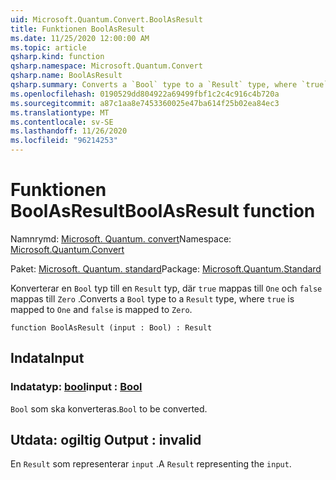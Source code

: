 ```yaml
---
uid: Microsoft.Quantum.Convert.BoolAsResult
title: Funktionen BoolAsResult
ms.date: 11/25/2020 12:00:00 AM
ms.topic: article
qsharp.kind: function
qsharp.namespace: Microsoft.Quantum.Convert
qsharp.name: BoolAsResult
qsharp.summary: Converts a `Bool` type to a `Result` type, where `true` is mapped to `One` and `false` is mapped to `Zero`.
ms.openlocfilehash: 0190529dd804922a69499fbf1c2c4c916c4b720a
ms.sourcegitcommit: a87c1aa8e7453360025e47ba614f25b02ea84ec3
ms.translationtype: MT
ms.contentlocale: sv-SE
ms.lasthandoff: 11/26/2020
ms.locfileid: "96214253"
---
```

# <a name="boolasresult-function"></a><span data-ttu-id="27073-102">Funktionen BoolAsResult</span><span class="sxs-lookup"><span data-stu-id="27073-102">BoolAsResult function</span></span>

<span data-ttu-id="27073-103">Namnrymd: [Microsoft. Quantum. convert](xref:Microsoft.Quantum.Convert)</span><span class="sxs-lookup"><span data-stu-id="27073-103">Namespace: [Microsoft.Quantum.Convert](xref:Microsoft.Quantum.Convert)</span></span>

<span data-ttu-id="27073-104">Paket: [Microsoft. Quantum. standard](https://nuget.org/packages/Microsoft.Quantum.Standard)</span><span class="sxs-lookup"><span data-stu-id="27073-104">Package: [Microsoft.Quantum.Standard](https://nuget.org/packages/Microsoft.Quantum.Standard)</span></span>


<span data-ttu-id="27073-105">Konverterar en `Bool` typ till en `Result` typ, där `true` mappas till `One` och `false` mappas till `Zero` .</span><span class="sxs-lookup"><span data-stu-id="27073-105">Converts a `Bool` type to a `Result` type, where `true` is mapped to `One` and `false` is mapped to `Zero`.</span></span>

```qsharp
function BoolAsResult (input : Bool) : Result
```


## <a name="input"></a><span data-ttu-id="27073-106">Indata</span><span class="sxs-lookup"><span data-stu-id="27073-106">Input</span></span>

### <a name="input--bool"></a><span data-ttu-id="27073-107">Indatatyp: [bool](xref:microsoft.quantum.lang-ref.bool)</span><span class="sxs-lookup"><span data-stu-id="27073-107">input : [Bool](xref:microsoft.quantum.lang-ref.bool)</span></span>

<span data-ttu-id="27073-108">`Bool` som ska konverteras.</span><span class="sxs-lookup"><span data-stu-id="27073-108">`Bool` to be converted.</span></span>



## <a name="output--__invalidresult__"></a><span data-ttu-id="27073-109">Utdata: __ogiltig <Result>__</span><span class="sxs-lookup"><span data-stu-id="27073-109">Output : __invalid<Result>__</span></span>

<span data-ttu-id="27073-110">En `Result` som representerar `input` .</span><span class="sxs-lookup"><span data-stu-id="27073-110">A `Result` representing the `input`.</span></span>